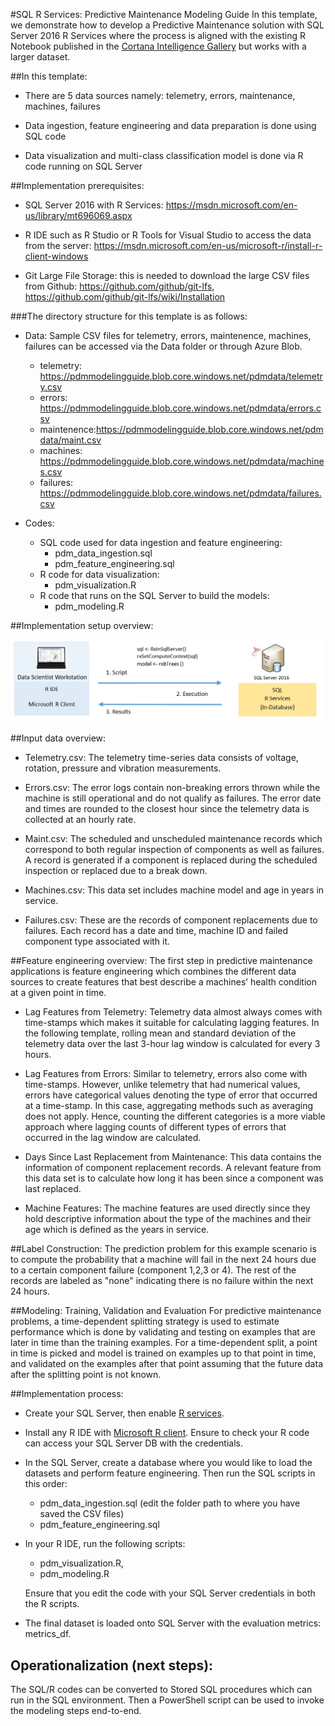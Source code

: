 #SQL R Services: Predictive Maintenance Modeling Guide
In this template, we demonstrate how to develop a Predictive Maintenance solution with SQL Server 2016 R Services where the process is aligned with the existing R Notebook published in the [Cortana Intelligence Gallery](https://gallery.cortanaintelligence.com/Notebook/Predictive-Maintenance-Modelling-Guide-R-Notebook-1) but works with a larger dataset. 

##In this template:
* There are 5 data sources namely: telemetry, errors, maintenance, machines, failures

* Data ingestion, feature engineering and data preparation is done using SQL code

* Data visualization and multi-class classification model is done via R code running on SQL Server

##Implementation prerequisites: 
* SQL Server 2016 with R Services: https://msdn.microsoft.com/en-us/library/mt696069.aspx 

* R IDE such as R Studio or R Tools for Visual Studio to access the data from the server: https://msdn.microsoft.com/en-us/microsoft-r/install-r-client-windows 

* Git Large File Storage: this is needed to download the large CSV files from Github: https://github.com/github/git-lfs, https://github.com/github/git-lfs/wiki/Installation

###The directory structure for this template is as follows:
* Data: Sample CSV files for telemetry, errors, maintenence, machines, failures can be accessed via the Data folder or through Azure Blob. 
	- telemetry: https://pdmmodelingguide.blob.core.windows.net/pdmdata/telemetry.csv 
	- errors: https://pdmmodelingguide.blob.core.windows.net/pdmdata/errors.csv
	- maintenence:https://pdmmodelingguide.blob.core.windows.net/pdmdata/maint.csv 
	- machines: https://pdmmodelingguide.blob.core.windows.net/pdmdata/machines.csv 
	- failures: https://pdmmodelingguide.blob.core.windows.net/pdmdata/failures.csv
* Codes: 

	- SQL code used for data ingestion and feature engineering: 	
		- pdm_data_ingestion.sql
		- pdm_feature_engineering.sql
	- R code for data visualization: 
		- pdm_visualization.R
	- R code that runs on the SQL Server to build the models: 
		- pdm_modeling.R 

##Implementation setup overview: 

![1]

##Input data overview: 
* Telemetry.csv: The telemetry time-series data consists of voltage, rotation, pressure and vibration measurements.

* Errors.csv: The error logs contain non-breaking errors thrown while the machine is still operational and do not qualify as failures. The error date and times are rounded to the closest hour since the telemetry data is collected at an hourly rate.

* Maint.csv: The scheduled and unscheduled maintenance records which correspond to both regular inspection of components as well as failures. A record is generated if a component is replaced during the scheduled inspection or replaced due to a break down. 

* Machines.csv: This data set includes machine model and age in years in service.

* Failures.csv: These are the records of component replacements due to failures. Each record has a date and time, machine ID and failed component type associated with it.

##Feature engineering overview:
The first step in predictive maintenance applications is feature engineering which combines the different data sources to create features that best describe a machines’ health condition at a given point in time. 

* Lag Features from Telemetry: Telemetry data almost always comes with time-stamps which makes it suitable for calculating lagging features. In the following template, rolling mean and standard deviation of the telemetry data over the last 3-hour lag window is calculated for every 3 hours.

* Lag Features from Errors: Similar to telemetry, errors also come with time-stamps. However, unlike telemetry that had numerical values, errors have categorical values denoting the type of error that occurred at a time-stamp. In this case, aggregating methods such as averaging does not apply. Hence, counting the different categories is a more viable approach where lagging counts of different types of errors that occurred in the lag window are calculated. 

* Days Since Last Replacement from Maintenance: This data contains the information of component replacement records. A relevant feature from this data set is to calculate how long it has been since a component was last replaced.

* Machine Features: The machine features are used directly since they hold descriptive information about the type of the machines and their age which is defined as the years in service.

##Label Construction:
The prediction problem for this example scenario is to compute the probability that a machine will fail in the next 24 hours due to a certain component failure (component 1,2,3 or 4). The rest of the records are labeled as "none" indicating there is no failure within the next 24 hours.

##Modeling: Training, Validation and Evaluation
For predictive maintenance problems, a time-dependent splitting strategy is used to estimate performance which is done by validating and testing on examples that are later in time than the training examples. For a time-dependent split, a point in time is picked and model is trained on examples up to that point in time, and validated on the examples after that point assuming that the future data after the splitting point is not known. 

##Implementation process: 
* Create your SQL Server, then enable [R services](https://msdn.microsoft.com/en-us/library/mt696069.aspx).

* Install any R IDE with [Microsoft R client](https://msdn.microsoft.com/en-us/microsoft-r/install-r-client-windows). Ensure to check your R code can access your SQL Server DB with the credentials.   

* In the SQL Server, create a database where you would like to load the datasets and perform feature engineering. Then run the SQL scripts in this order: 

	- pdm_data_ingestion.sql (edit the folder path to where you have saved the CSV files)
	- pdm_feature_engineering.sql

* In your R IDE, run the following scripts: 
	- pdm_visualization.R, 
	- pdm_modeling.R 
	
	Ensure that you edit the code with your SQL Server credentials in both the R scripts. 

* The final dataset is loaded onto SQL Server with the evaluation metrics: metrics_df.

## Operationalization (next steps):
The SQL/R codes can be converted to Stored SQL procedures which can run in the SQL environment. Then a PowerShell script can be used to invoke the modeling steps end-to-end.


[1]: ./Images/Pdm_Readme_github_img1.PNG




